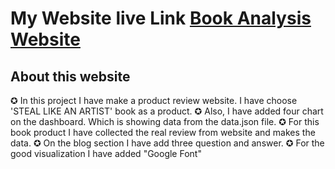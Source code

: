# My Website live Link [Book Analysis Website](https://product-analysis-website-aliibnemasud.netlify.app)

## About this website

 ✪ In this project I have make a product review website. I have choose 'STEAL LIKE AN ARTIST' book as a product.
 ✪ Also, I have added four chart on the dashboard. Which is showing data from the data.json file.
 ✪ For this book product I have collected the real review from website and makes the data.
 ✪ On the blog section I have add three question and answer.
 ✪ For the good visualization I have added "Google Font"
